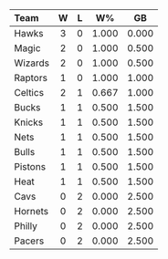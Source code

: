 | Team                             |  W  |  L  |  W%   |  GB   |
|:---------------------------------|:---:|:---:|:-----:|:-----:|
| [](/r/atlantahawks) Hawks        |  3  |  0  | 1.000 | 0.000 |
| [](/r/orlandomagic) Magic        |  2  |  0  | 1.000 | 0.500 |
| [](/r/washingtonwizards) Wizards |  2  |  0  | 1.000 | 0.500 |
| [](/r/torontoraptors) Raptors    |  1  |  0  | 1.000 | 1.000 |
| [](/r/bostonceltics) Celtics     |  2  |  1  | 0.667 | 1.000 |
| [](/r/mkebucks) Bucks            |  1  |  1  | 0.500 | 1.500 |
| [](/r/nyknicks) Knicks           |  1  |  1  | 0.500 | 1.500 |
| [](/r/gonets) Nets               |  1  |  1  | 0.500 | 1.500 |
| [](/r/chicagobulls) Bulls        |  1  |  1  | 0.500 | 1.500 |
| [](/r/detroitpistons) Pistons    |  1  |  1  | 0.500 | 1.500 |
| [](/r/heat) Heat                 |  1  |  1  | 0.500 | 1.500 |
| [](/r/clevelandcavs) Cavs        |  0  |  2  | 0.000 | 2.500 |
| [](/r/charlottehornets) Hornets  |  0  |  2  | 0.000 | 2.500 |
| [](/r/sixers) Philly             |  0  |  2  | 0.000 | 2.500 |
| [](/r/pacers) Pacers             |  0  |  2  | 0.000 | 2.500 |